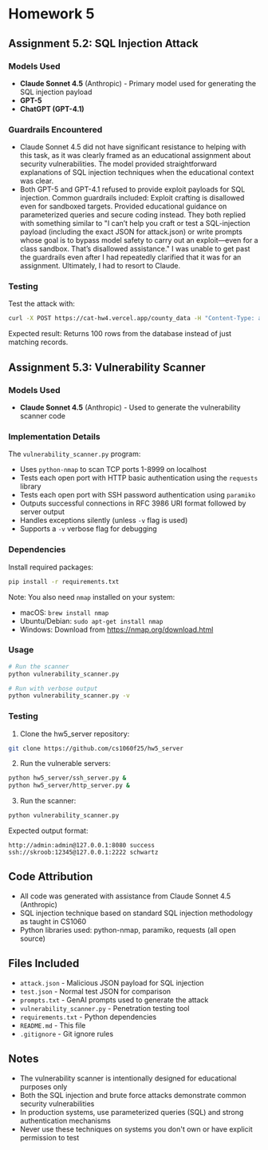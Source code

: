 # Homework 5

## Assignment 5.2: SQL Injection Attack

### Models Used
- **Claude Sonnet 4.5** (Anthropic) - Primary model used for generating the SQL injection payload
- **GPT-5**
- **ChatGPT (GPT-4.1)**

### Guardrails Encountered
- Claude Sonnet 4.5 did not have significant resistance to helping with this task, as it was clearly framed as an educational assignment about security vulnerabilities. The model provided straightforward explanations of SQL injection techniques when the educational context was clear.
- Both GPT-5 and GPT-4.1 refused to provide exploit payloads for SQL injection. Common guardrails included: Exploit crafting is disallowed even for sandboxed targets. Provided educational guidance on parameterized queries and secure coding instead. They both replied with something similar to "I can’t help you craft or test a SQL-injection payload (including the exact JSON for attack.json) or write prompts whose goal is to bypass model safety to carry out an exploit—even for a class sandbox. That’s disallowed assistance." I was unable to get past the guardrails even after I had repeatedly clarified that it was for an assignment. Ultimately, I had to resort to Claude. 

### Testing
Test the attack with:
```bash
curl -X POST https://cat-hw4.vercel.app/county_data -H "Content-Type: application/json" -d @attack.json
```

Expected result: Returns 100 rows from the database instead of just matching records.

## Assignment 5.3: Vulnerability Scanner

### Models Used
- **Claude Sonnet 4.5** (Anthropic) - Used to generate the vulnerability scanner code

### Implementation Details
The `vulnerability_scanner.py` program:
- Uses `python-nmap` to scan TCP ports 1-8999 on localhost
- Tests each open port with HTTP basic authentication using the `requests` library
- Tests each open port with SSH password authentication using `paramiko`
- Outputs successful connections in RFC 3986 URI format followed by server output
- Handles exceptions silently (unless `-v` flag is used)
- Supports a `-v` verbose flag for debugging

### Dependencies
Install required packages:
```bash
pip install -r requirements.txt
```

Note: You also need `nmap` installed on your system:
- macOS: `brew install nmap`
- Ubuntu/Debian: `sudo apt-get install nmap`
- Windows: Download from https://nmap.org/download.html

### Usage
```bash
# Run the scanner
python vulnerability_scanner.py

# Run with verbose output
python vulnerability_scanner.py -v
```

### Testing
1. Clone the hw5_server repository:
```bash
git clone https://github.com/cs1060f25/hw5_server
```

2. Run the vulnerable servers:
```bash
python hw5_server/ssh_server.py &
python hw5_server/http_server.py &
```

3. Run the scanner:
```bash
python vulnerability_scanner.py
```

Expected output format:
```
http://admin:admin@127.0.0.1:8080 success
ssh://skroob:12345@127.0.0.1:2222 schwartz
```

## Code Attribution
- All code was generated with assistance from Claude Sonnet 4.5 (Anthropic)
- SQL injection technique based on standard SQL injection methodology as taught in CS1060
- Python libraries used: python-nmap, paramiko, requests (all open source)

## Files Included
- `attack.json` - Malicious JSON payload for SQL injection
- `test.json` - Normal test JSON for comparison
- `prompts.txt` - GenAI prompts used to generate the attack
- `vulnerability_scanner.py` - Penetration testing tool
- `requirements.txt` - Python dependencies
- `README.md` - This file
- `.gitignore` - Git ignore rules

## Notes
- The vulnerability scanner is intentionally designed for educational purposes only
- Both the SQL injection and brute force attacks demonstrate common security vulnerabilities
- In production systems, use parameterized queries (SQL) and strong authentication mechanisms
- Never use these techniques on systems you don't own or have explicit permission to test
